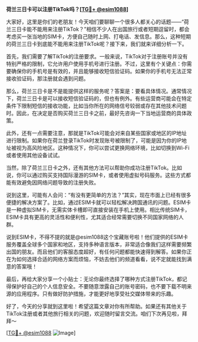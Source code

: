 **荷兰三日卡可以注册TikTok吗？[[TG💪+ @esim1088](https://t.me/s/esim1088)]**

大家好，这里是你们的老朋友！今天咱们要聊聊一个很多人都关心的话题——“荷兰三日卡能不能用来注册TikTok？”相信不少人在出国旅行或者短期逗留时，都会考虑买一张当地的SIM卡，方便自己随时上网、打电话、发信息。那么，这种短期的荷兰三日卡到底能不能用来注册TikTok呢？接下来，我们就来详细分析一下。

首先，我们需要了解TikTok的注册要求。一般来说，TikTok对于注册账号并没有特别严格的限制，它允许用户使用手机号进行注册。不过，这里有个关键点：你需要确保你的手机号是有效的，并且能够接收短信验证码。如果你的手机号无法正常接收验证码，那注册就会遇到问题。

那么，荷兰三日卡是不是能提供这样的服务呢？答案是：要看具体情况。通常情况下，荷兰三日卡是可以接收短信验证码的，但也有例外。有些运营商可能会在特定条件下限制短信的接收功能，比如当你所在的网络信号较弱或存在其他技术问题时。因此，在决定是否购买荷兰三日卡之前，最好先咨询一下当地运营商的具体政策。

此外，还有一点需要注意，那就是TikTok可能会对来自某些国家或地区的IP地址进行限制。如果你在荷兰登录TikTok时发现账号被限制了，可能是因为你的IP地址被视为高风险地区。这种情况下，你可以尝试更换网络环境，比如切换到Wi-Fi或者使用其他设备试试。

当然，除了荷兰三日卡之外，还有其他方法可以帮助你成功注册TikTok。比如说，你可以通过购买支持国际漫游的SIM卡，或者使用虚拟号码服务。这些方式都能有效避免因网络问题导致的注册失败。

说到这里，可能有人会问：“有没有更简单的方法？”其实，现在市面上已经有很多便捷的解决方案了。比如，通过ESIM卡就可以轻松解决跨国通讯的问题。ESIM卡是一种虚拟SIM卡，无需实体卡槽即可直接安装在手机上使用。相比传统SIM卡，ESIM卡具有更高的灵活性和便利性，尤其适合经常需要切换不同国家网络的人群。

说到ESIM卡，不得不提的就是@esim1088这个宝藏账号啦！他们提供的ESIM卡服务覆盖全球多个国家和地区，支持多种语言版本，非常适合像我们这样需要频繁出国的朋友。而且他们的客服态度超好，有任何问题都能快速得到解答。如果你正在为如何选择合适的网络方案而烦恼，不妨去他们的频道看看，说不定就能找到满意的答案哦！

最后，再给大家分享一个小贴士：无论你最终选择了哪种方式注册TikTok，都记得保护好自己的个人信息安全。不要随意泄露自己的账号密码，也不要下载不明来源的应用程序。只有做好防护措施，才能更好地享受社交媒体带来的乐趣。

好了，今天的分享就到这里啦！希望这篇文章对你有所帮助。如果还有其他关于TikTok注册或者其他旅行相关的问题，欢迎随时留言交流。咱们下次再见啦，拜拜～

[[TG💪+ @esim1088](https://t.me/s/esim1088) ![Image](https://i.postimg.cc/4NQfJmqS/Snipaste-2025-05-13-00-14-12.png)]